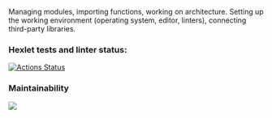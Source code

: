 Managing modules, importing functions, working on architecture. Setting up the working environment (operating system, editor, linters), connecting third-party libraries.

### Hexlet tests and linter status:
[![Actions Status](https://github.com/InnaMeleshko/frontend-project-lvl1/workflows/hexlet-check/badge.svg)](https://github.com/InnaMeleshko/frontend-project-lvl1/actions)

### Maintainability 
<a href="https://codeclimate.com/github/InnaMeleshko/frontend-project-lvl1/maintainability"><img src="https://api.codeclimate.com/v1/badges/a0aca7b7dd2acf229df0/maintainability" /></a>
